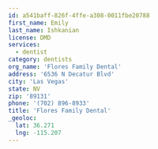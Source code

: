 ```yaml
---
id: a541baff-826f-4ffe-a308-0011fbe20788
first_name: Emily
last_name: Ishkanian
license: DMD
services:
  - dentist
category: dentists
org_name: 'Flores Family Dental'
address: '6536 N Decatur Blvd'
city: 'Las Vegas'
state: NV
zip: '89131'
phone: '(702) 896-8933'
title: 'Flores Family Dental'
_geoloc:
  lat: 36.271
  lng: -115.207
---
```

